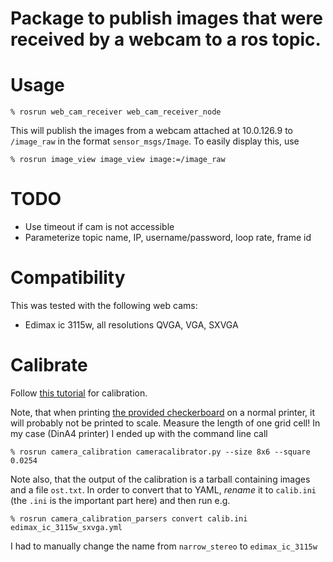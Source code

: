 # Package to publish images that were received by a webcam to a ros topic.


# Usage

    % rosrun web_cam_receiver web_cam_receiver_node

This will publish the images from a webcam attached at 10.0.126.9 to
`/image_raw` in the format `sensor_msgs/Image`.  To easily display this, use

    % rosrun image_view image_view image:=/image_raw


# TODO

- Use timeout if cam is not accessible
- Parameterize topic name, IP, username/password, loop rate, frame id


# Compatibility

This was tested with the following web cams:

- Edimax ic 3115w, all resolutions QVGA, VGA, SXVGA


# Calibrate

Follow
[this tutorial](http://wiki.ros.org/camera_calibration/Tutorials/MonocularCalibration)
for calibration.

Note, that when printing
[the provided checkerboard](http://wiki.ros.org/camera_calibration/Tutorials/MonocularCalibration?action=AttachFile&do=view&target=check-108.pdf)
on a normal printer, it will probably not be printed to scale.  Measure the
length of one grid cell!  In my case (DinA4 printer) I ended up with the
command line call

    % rosrun camera_calibration cameracalibrator.py --size 8x6 --square 0.0254

Note also, that the output of the calibration is a tarball containing images
and a file `ost.txt`.  In order to convert that to YAML, *rename* it to
`calib.ini` (the `.ini` is the important part here) and then run e.g.

    % rosrun camera_calibration_parsers convert calib.ini edimax_ic_3115w_sxvga.yml

I had to manually change the name from `narrow_stereo` to `edimax_ic_3115w`
